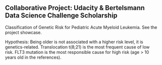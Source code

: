 ## Collaborative Project: Udacity & Bertelsmann Data Science Challenge Scholarship

Classification of Genetic Risk for Pediatric Acute Myeloid Leukemia. See the project showcase.

Hypothesis:
Being older is not associated with a higher risk level, it is genetics-related.
Translocation t(8;21) is the most frequent cause of low risk.
FLT3 mutation is the most responsible cause for high risk (age > 10 years old in the references).

